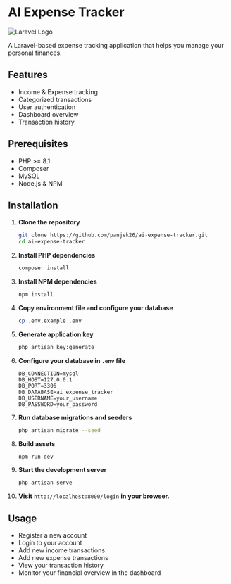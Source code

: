 # AI Expense Tracker

![Laravel Logo](https://laravel.com/img/logomark.min.svg)

A Laravel-based expense tracking application that helps you manage your personal finances.

## Features
- Income & Expense tracking
- Categorized transactions
- User authentication
- Dashboard overview
- Transaction history

## Prerequisites
- PHP >= 8.1
- Composer
- MySQL
- Node.js & NPM

## Installation

1. **Clone the repository**
   ```bash
   git clone https://github.com/panjek26/ai-expense-tracker.git
   cd ai-expense-tracker
   ```

2. **Install PHP dependencies**
   ```bash
   composer install
   ```

3. **Install NPM dependencies**
   ```bash
   npm install
   ```

4. **Copy environment file and configure your database**
   ```bash
   cp .env.example .env
   ```

5. **Generate application key**
   ```bash
   php artisan key:generate
   ```

6. **Configure your database in `.env` file**
   ```env
   DB_CONNECTION=mysql
   DB_HOST=127.0.0.1
   DB_PORT=3306
   DB_DATABASE=ai_expense_tracker
   DB_USERNAME=your_username
   DB_PASSWORD=your_password
   ```

7. **Run database migrations and seeders**
   ```bash
   php artisan migrate --seed
   ```

8. **Build assets**
   ```bash
   npm run dev
   ```

9. **Start the development server**
   ```bash
   php artisan serve
   ```

10. **Visit** `http://localhost:8000/login` **in your browser.**

## Usage
- Register a new account
- Login to your account
- Add new income transactions
- Add new expense transactions
- View your transaction history
- Monitor your financial overview in the dashboard

